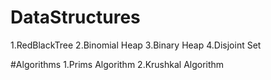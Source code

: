 # DataStructures
1.RedBlackTree
2.Binomial Heap
3.Binary Heap
4.Disjoint Set

#Algorithms
1.Prims Algorithm
2.Krushkal Algorithm
